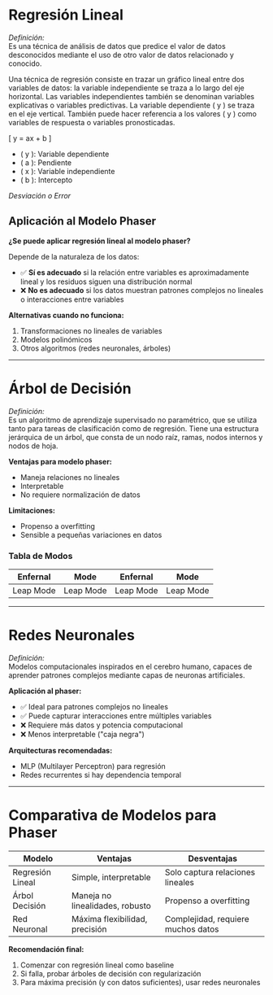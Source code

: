 # Regresión Lineal

*Definición:*  
Es una técnica de análisis de datos que predice el valor de datos desconocidos mediante el uso de otro valor de datos relacionado y conocido.

Una técnica de regresión consiste en trazar un gráfico lineal entre dos variables de datos: la variable independiente se traza a lo largo del eje horizontal. Las variables independientes también se denominan variables explicativas o variables predictivas. La variable dependiente \( y \) se traza en el eje vertical. También puede hacer referencia a los valores \( y \) como variables de respuesta o variables pronosticadas.

\[ y = ax + b \]

- \( y \): Variable dependiente  
- \( a \): Pendiente  
- \( x \): Variable independiente  
- \( b \): Intercepto  

*Desviación o Error*

## Aplicación al Modelo Phaser

**¿Se puede aplicar regresión lineal al modelo phaser?**  

Depende de la naturaleza de los datos:

- ✅ **Sí es adecuado** si la relación entre variables es aproximadamente lineal y los residuos siguen una distribución normal
- ❌ **No es adecuado** si los datos muestran patrones complejos no lineales o interacciones entre variables

**Alternativas cuando no funciona:**

1. Transformaciones no lineales de variables
2. Modelos polinómicos
3. Otros algoritmos (redes neuronales, árboles)

---

# Árbol de Decisión

*Definición:*  
Es un algoritmo de aprendizaje supervisado no paramétrico, que se utiliza tanto para tareas de clasificación como de regresión. Tiene una estructura jerárquica de un árbol, que consta de un nodo raíz, ramas, nodos internos y nodos de hoja.

**Ventajas para modelo phaser:**

- Maneja relaciones no lineales
- Interpretable
- No requiere normalización de datos

**Limitaciones:**

- Propenso a overfitting
- Sensible a pequeñas variaciones en datos

### Tabla de Modos

| Enfernal | Mode    | Enfernal | Mode    |
|---|---|---|---|
| Leap Mode | Leap Mode | Leap Mode | Leap Mode |

---

# Redes Neuronales

*Definición:*  
Modelos computacionales inspirados en el cerebro humano, capaces de aprender patrones complejos mediante capas de neuronas artificiales.

**Aplicación al phaser:**

- ✅ Ideal para patrones complejos no lineales
- ✅ Puede capturar interacciones entre múltiples variables
- ❌ Requiere más datos y potencia computacional
- ❌ Menos interpretable ("caja negra")

**Arquitecturas recomendadas:**

- MLP (Multilayer Perceptron) para regresión
- Redes recurrentes si hay dependencia temporal

---

# Comparativa de Modelos para Phaser

| Modelo          | Ventajas                          | Desventajas                   |
|-----------------|-----------------------------------|-------------------------------|
| Regresión Lineal| Simple, interpretable            | Solo captura relaciones lineales |
| Árbol Decisión | Maneja no linealidades, robusto  | Propenso a overfitting        |
| Red Neuronal   | Máxima flexibilidad, precisión   | Complejidad, requiere muchos datos |

**Recomendación final:**  

1. Comenzar con regresión lineal como baseline
2. Si falla, probar árboles de decisión con regularización
3. Para máxima precisión (y con datos suficientes), usar redes neuronales
